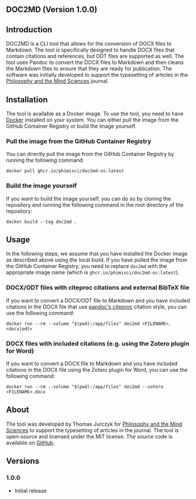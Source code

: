 ## DOC2MD (Version 1.0.0)

## Introduction
DOC2MD is a CLI tool that allows for the conversion of DOCX files to Markdown. The tool is specifically designed to handle DOCX files that contain citations and references, but ODT files are supported as well. The tool uses Pandoc to convert the DOCX files to Markdown and then cleans the Markdown files to ensure that they are ready for publication. The software was initially developed to support the typesetting of articles in the [Philosophy and the Mind Sciences](https://philosophymindscience.org/) journal.

## Installation
The tool is available as a Docker image. To use the tool, you need to have [Docker](https://docs.docker.com/engine/install/) installed on your system. You can either pull the image from the GitHub Container Registry or build the image yourself.

### Pull the image from the GitHub Container Registry
You can directly pull the image from the GitHub Container Registry by running the following command:

`docker pull ghcr.io/phimisci/doc2md-os:latest`

### Build the image yourself
If you want to build the image yourself, you can do so by cloning the repository and running the following command in the root directory of the repository:

`docker build --tag doc2md .`

## Usage
In the following steps, we assume that you have installed the Docker image as described above using the local build. If you have pulled the image from the GitHub Container Registry, you need to replace `doc2md` with the appropriate image name (which is `ghcr.io/phimisci/doc2md-os:latest`).

### DOCX/ODT files with citeproc citations and external BibTeX file
If you want to convert a DOCX/ODT file to Markdown and you have included citations in the DOCX file that use [pandoc's citeproc](https://pandoc.org/MANUAL.html#citation-syntax) citation style, you can use the following command:

`docker run --rm --volume "$(pwd):/app/files" doc2md <FILENAME>.<docx|odt>`

### DOCX files with included citations (e.g. using the Zotero plugin for Word)
If you want to convert a DOCX file to Markdown and you have included citations in the DOCX file using the Zotero plugin for Word, you can use the following command:

`docker run --rm --volume "$(pwd):/app/files" doc2md --zotero <FILENAME>.docx`

## About
The tool was developed by Thomas Jurczyk for [Philosophy and the Mind Sciences](https://philosophymindscience.org/) to support the typesetting of articles in the journal. The tool is open-source and licensed under the MIT license. The source code is available on [GitHub](https://github.com/phimisci/doc2md-os).

## Versions

### 1.0.0

- Initial release

